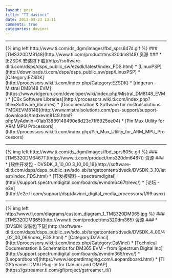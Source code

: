 ```yaml
---
layout: post
title: "TI davinci"
date: 2013-03-23 13:11
comments: true
categories: davinci
---
```


<!---
################################################################################
-->
<hr />
{% img left http://www.ti.com/ds_dgm/images/fbd_sprs647d.gif %}
### [TMS320DM8148](http://www.ti.com/product/tms320dm8148) 资源 ###
*	[EZSDK 安装包下载](http://software-dl.ti.com/dsps/dsps_public_sw/ezsdk/latest/index_FDS.html)
*	[LinuxPSP](http://downloads.ti.com/dsps/dsps_public_sw/psp/LinuxPSP)
*	[Category:EZSDK](http://processors.wiki.ti.com/index.php/Category:EZSDK)
*	[ridgerun - Mistral DM8148 EVM](https://www.ridgerun.com/developer/wiki/index.php/Mistral_DM8148_EVM)
*	[C6x Software Libraries](http://processors.wiki.ti.com/index.php?title=Software_libraries)
*	[Documentation & Software for mistralsolutions TMDXEVM8148](http://www.mistralsolutions.com/pes-support/support-downloads/tmdxevm8148.html?phpMyAdmin=01ab13889148490e8d23c7ff6925ee04)
*	[Pin Mux Utility for ARM MPU Processors](http://processors.wiki.ti.com/index.php/Pin_Mux_Utility_for_ARM_MPU_Processors)

<!---
################################################################################
-->
<hr />
{% img left http://www.ti.com/ds_dgm/images/fbd_sprs605c.gif %}
### [TMS320DM6467T](http://www.ti.com/product/tms320dm6467t) 资源 ###
*	[软件开发包 - DVSDK_3_10_00 3_10_00_19](http://software-dl.ti.com/dsps/dsps_public_sw/sdo_sb/targetcontent/dvsdk/DVSDK_3_10/latest/index_FDS.html)
*	[开发板资料 - spectrumdigital](http://support.spectrumdigital.com/boards/evmdm6467t/revc/)
*   [论坛 - e2e](http://e2e.ti.com/support/dsp/davinci_digital_media_processors/f/99.aspx)

<!---
################################################################################
-->
<hr />
{% img left http://www.ti.com/diagrams/custom_diagram_1_TMS320DM365.jpg %}
### [TMS320DM365](http://www.ti.com/product/tms320dm365) 资源 ###
*	[DVSDK 安装包下载](http://software-dl.ti.com/dsps/dsps_public_sw/sdo_sb/targetcontent/dvsdk/DVSDK_4_00/4_02_00_06/index_FDS.html)
*	[Category:DaVinci](http://processors.wiki.ti.com/index.php/Category:DaVinci)
*	[Technical Documentation & Schematics for DM365 EVM - from Spectrum Digital Inc](http://support.spectrumdigital.com/boards/evmdm365/revc/)
*	[Leopardboard](https://www.leopardimaging.com/Leopardboard.html)
*	[TI GStreamer DMAI Plug-In for DaVinci and OMAP](https://gstreamer.ti.com/gf/project/gstreamer_ti/)
